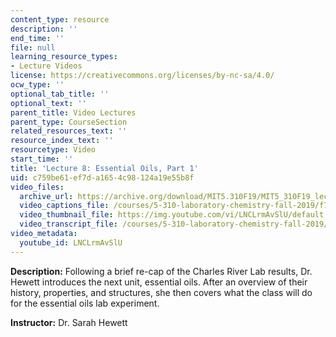 ```yaml
---
content_type: resource
description: ''
end_time: ''
file: null
learning_resource_types:
- Lecture Videos
license: https://creativecommons.org/licenses/by-nc-sa/4.0/
ocw_type: ''
optional_tab_title: ''
optional_text: ''
parent_title: Video Lectures
parent_type: CourseSection
related_resources_text: ''
resource_index_text: ''
resourcetype: Video
start_time: ''
title: 'Lecture 8: Essential Oils, Part 1'
uid: c759be61-ef7d-a165-4c98-124a19e55b8f
video_files:
  archive_url: https://archive.org/download/MIT5.310F19/MIT5_310F19_lec08_300k.mp4
  video_captions_file: /courses/5-310-laboratory-chemistry-fall-2019/f77d01e6dc44562d9c252002d75abf6b_LNCLrmAvSlU.vtt
  video_thumbnail_file: https://img.youtube.com/vi/LNCLrmAvSlU/default.jpg
  video_transcript_file: /courses/5-310-laboratory-chemistry-fall-2019/26aeaf1fe9a69da284cd5e8fd1d5b460_LNCLrmAvSlU.pdf
video_metadata:
  youtube_id: LNCLrmAvSlU
---
```


**Description:** Following a brief re-cap of the Charles River Lab results, Dr. Hewett introduces the next unit, essential oils. After an overview of their history, properties, and structures, she then covers what the class will do for the essential oils lab experiment.  

**Instructor:** Dr. Sarah Hewett

